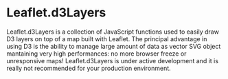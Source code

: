 # Leaflet.d3Layers
Leaflet.d3Layers is a collection of JavaScript functions used to easily draw D3 layers on top of a map built with Leaflet. 
The principal advantage in using D3 is the ability to manage large amount of data as vector SVG object mantaining very high performances: no more browser freeze or unresponsive maps!
Leaflet.d3Layers is under active development and it is really not recommended for your production environment. 
